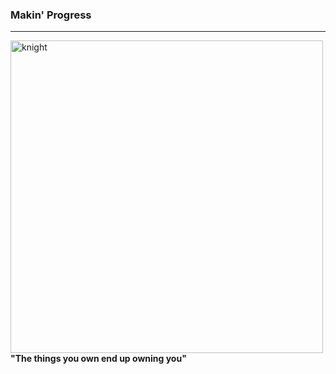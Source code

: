 <h3>Makin' Progress </h3>
<hr>
<img src="https://i.giphy.com/media/tDfClZn3KzGpSL2PXk/giphy.webp" alt="knight" 
width="500px" />
<b><div>"The things you own end up owning you"</div></b>

